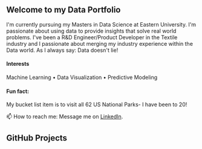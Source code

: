 ## Welcome to my Data Portfolio

I'm currently pursuing my Masters in Data Science at Eastern University. I'm passionate about using data to provide insights that solve real world problems. I've been a R&D Engineer/Product Developer in the Textile industry and I passionate about merging my industry experience within the Data world. As I always say: Data doesn't lie!

#### Interests
Machine Learning • Data Visualization  • Predictive Modeling 

#### Fun fact: 
My bucket list item is to visit all 62 US National Parks- I have been to 20!

📫 How to reach me: Message me on [LinkedIn](https://www.linkedin.com/in/samantha-circeo-406b76123/).

## GitHub Projects


<!--
**samcirceo/samcirceo** is a ✨ _special_ ✨ repository because its `README.md` (this file) appears on your GitHub profile.

Here are some ideas to get you started:

- 🔭 I’m currently working on ...
- 🌱 I’m currently learning ...
- 👯 I’m looking to collaborate on ...
- 🤔 I’m looking for help with ...
- 💬 Ask me about ...
- 📫 How to reach me: ...
- 😄 Pronouns: ...
- ⚡ Fun fact: ...
-->
